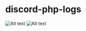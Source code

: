 # discord-php-logs
 
![Alt text](https://cdn.discordapp.com/attachments/888515295759708170/911584967618883594/unknown.png "Test")
![Alt text](hhttps://cdn.discordapp.com/attachments/911386383514492970/911589247155339304/Screenshot_100_LI.jpg "Test")
